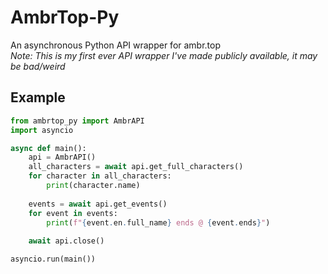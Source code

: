 # AmbrTop-Py
An asynchronous Python API wrapper for ambr.top  
*Note: This is my first ever API wrapper I've made publicly available, it may be bad/weird*

## Example

```py
from ambrtop_py import AmbrAPI
import asyncio

async def main():
    api = AmbrAPI()
    all_characters = await api.get_full_characters()
    for character in all_characters:
        print(character.name)
    
    events = await api.get_events()
    for event in events:
        print(f"{event.en.full_name} ends @ {event.ends}")
    
    await api.close()

asyncio.run(main())
```